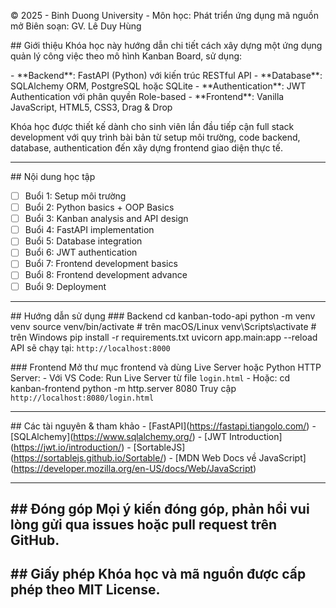 © 2025 - Binh Duong University - Môn học: Phát triển ứng dụng mã nguồn mở
Biên soạn: GV. Lê Duy Hùng

\## Giới thiệu
Khóa học này hướng dẫn chi tiết cách xây dựng một ứng dụng quản lý công việc theo mô hình Kanban Board, sử dụng:

\- \*\*Backend\*\*: FastAPI (Python) với kiến trúc RESTful API
\- \*\*Database\*\*: SQLAlchemy ORM, PostgreSQL hoặc SQLite
\- \*\*Authentication\*\*: JWT Authentication với phân quyền Role-based
\- \*\*Frontend\*\*: Vanilla JavaScript, HTML5, CSS3, Drag \& Drop

Khóa học được thiết kế dành cho sinh viên lần đầu tiếp cận full stack development với quy trình bài bản từ setup môi trường, code backend, database, authentication đến xây dựng frontend giao diện thực tế.

---
\## Nội dung học tập

- [ ] Buổi 1: Setup môi trường
- [ ] Buổi 2: Python basics + OOP Basics
- [ ] Buổi 3: Kanban analysis and API design
- [ ] Buổi 4: FastAPI implementation
- [ ] Buổi 5: Database integration
- [ ] Buổi 6: JWT authentication
- [ ] Buổi 7: Frontend development basics
- [ ] Buổi 8: Frontend development advance
- [ ] Buổi 9: Deployment

---



\## Hướng dẫn sử dụng
\### Backend
cd kanban-todo-api
python -m venv venv
source venv/bin/activate # trên macOS/Linux
venv\\Scripts\\activate # trên Windows
pip install -r requirements.txt
uvicorn app.main:app --reload
API sẽ chạy tại: `http://localhost:8000`


\### Frontend
Mở thư mục frontend và dùng Live Server hoặc Python HTTP Server:
\- Với VS Code: Run Live Server từ file `login.html`
\- Hoặc:
cd kanban-frontend
python -m http.server 8080
Truy cập `http://localhost:8080/login.html`

---

\## Các tài nguyên \& tham khảo
\- \[FastAPI](https://fastapi.tiangolo.com/)
\- \[SQLAlchemy](https://www.sqlalchemy.org/)
\- \[JWT Introduction](https://jwt.io/introduction/)
\- \[SortableJS](https://sortablejs.github.io/Sortable/)
\- \[MDN Web Docs về JavaScript](https://developer.mozilla.org/en-US/docs/Web/JavaScript)

---
\## Đóng góp
Mọi ý kiến đóng góp, phản hồi vui lòng gửi qua issues hoặc pull request trên GitHub.
---


\## Giấy phép
Khóa học và mã nguồn được cấp phép theo MIT License.
---


